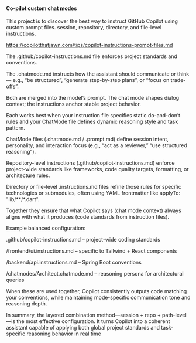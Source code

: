 #### Co-pilot custom chat modes

This project is to discover the best way to instruct GitHub Copilot using custom prompt files. session, repository, directory, and file-level instructions.

https://copilotthatjawn.com/tips/copilot-instructions-prompt-files.md

The .github/copilot-instructions.md file enforces project standards and conventions.

The .chatmode.md instructs how the assistant should communicate or think — e.g., “be structured”, “generate step-by-step plans”, or “focus on trade-offs”.

Both are merged into the model’s prompt. The chat mode shapes dialog context; the instructions anchor stable project behavior.​

Each works best when your instruction file specifies static do-and-don’t rules and your ChatMode file defines dynamic reasoning style and task pattern.

ChatMode files (.chatmode.md / .prompt.md) define session intent, personality, and interaction focus (e.g., “act as a reviewer,” “use structured reasoning”).

Repository-level instructions (.github/copilot-instructions.md) enforce project-wide standards like frameworks, code quality targets, formatting, or architecture rules.​

Directory or file-level .instructions.md files refine those rules for specific technologies or submodules, often using YAML frontmatter like applyTo: "lib/**/*.dart".​

Together they ensure that what Copilot says (chat mode context) always aligns with what it produces (code standards from instruction files).

Example balanced configuration:

.github/copilot-instructions.md – project-wide coding standards

/frontend/ui.instructions.md – specific to Tailwind + React components

/backend/api.instructions.md – Spring Boot conventions

/chatmodes/Architect.chatmode.md – reasoning persona for architectural queries

When these are used together, Copilot consistently outputs code matching your conventions, while maintaining mode-specific communication tone and reasoning depth.

In summary, the layered combination method—session + repo + path-level—is the most effective configuration. It turns Copilot into a coherent assistant capable of applying both global project standards and task-specific reasoning behavior in real time